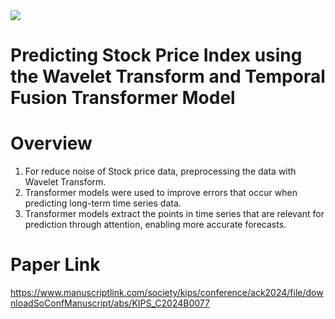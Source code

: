 <img src="https://img.shields.io/badge/python-%233776AB.svg?&style=for-the-badge&logo=python&logoColor=white" />

# Predicting Stock Price Index using the Wavelet Transform and Temporal Fusion Transformer Model

# Overview
1. For reduce noise of Stock price data, preprocessing the data with Wavelet Transform.
2. Transformer models were used to improve errors that occur when predicting long-term time series data.
3. Transformer models extract the points in time series that are relevant for prediction through attention, enabling more accurate forecasts.

# Paper Link
https://www.manuscriptlink.com/society/kips/conference/ack2024/file/downloadSoConfManuscript/abs/KIPS_C2024B0077
